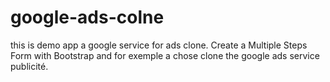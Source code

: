 # google-ads-colne
this is demo app a google service for ads clone.
Create a Multiple Steps Form with Bootstrap and for exemple a chose clone the google ads service publicité.

